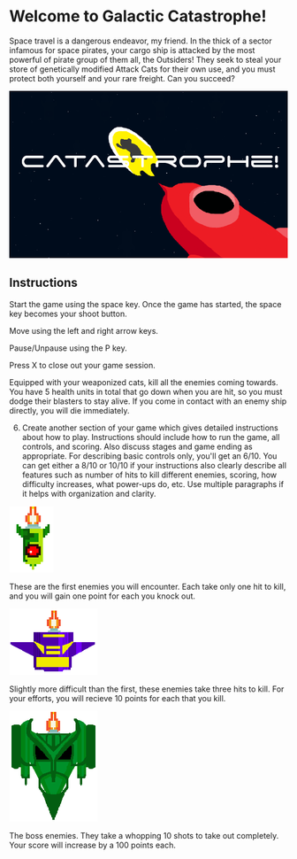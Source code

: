 # Welcome to Galactic Catastrophe!

Space travel is a dangerous endeavor, my friend. In the thick of a sector infamous for space pirates, your cargo ship is attacked by the most powerful of pirate group of them all, the Outsiders! They seek to steal your store of genetically modified Attack Cats for their own use, and you must protect both yourself and your rare freight. Can you succeed?

![alt text](https://raw.githubusercontent.com/meduka/space-shooter-game/master/screenshots/screenshot1.PNG "Catastrophe!")




## Instructions


Start the game using the space key. Once the game has started, the space key becomes your shoot button.


Move using the left and right arrow keys.


Pause/Unpause using the P key.


Press X to close out your game session.


Equipped with your weaponized cats, kill all the enemies coming towards. You have 5 health units in total that go down when you are hit, so you must dodge their blasters to stay alive. If you come in contact with an enemy ship directly, you will die immediately.

6) Create another section of your game which gives detailed instructions about how to play. Instructions should include how to run the game, all controls, and scoring. Also discuss stages and game ending as appropriate. For describing basic controls only, you'll get an 6/10. You can get either a 8/10 or 10/10 if your instructions also clearly describe all features such as number of hits to kill different enemies, scoring, how difficulty increases, what power-ups do, etc. Use multiple paragraphs if it helps with organization and clarity.


![alt text](https://raw.githubusercontent.com/meduka/space-shooter-game/master/assets/images/enemy_ship-1.png "easy peasy")

These are the first enemies you will encounter. Each take only one hit to kill, and you will gain one point for each you knock out.

![alt text](https://raw.githubusercontent.com/meduka/space-shooter-game/master/assets/images/enemy_ship-2.png "goldilocks")

Slightly more difficult than the first, these enemies take three hits to kill. For your efforts, you will recieve 10 points for each that you kill.

![alt text](https://raw.githubusercontent.com/meduka/space-shooter-game/master/assets/images/last_enemy.png "big boyes")

The boss enemies. They take a whopping 10 shots to take out completely. Your score will increase by a 100 points each.

